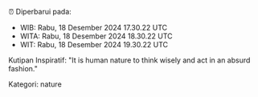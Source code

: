 ⏰ Diperbarui pada:
- WIB: Rabu, 18 Desember 2024 17.30.22 UTC
- WITA: Rabu, 18 Desember 2024 18.30.22 UTC
- WIT: Rabu, 18 Desember 2024 19.30.22 UTC

Kutipan Inspiratif:
"It is human nature to think wisely and act in an absurd fashion."


Kategori: nature


